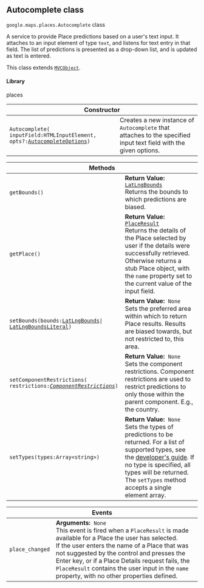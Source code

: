 <h2 id="Autocomplete"> Autocomplete class </h2><p>
<code><span itemprop="path">google.maps.places</span>.<span itemprop="name">Autocomplete</span></code>
class
</p><p>A service to provide Place predictions based on a user's text input. It attaches to an input element of type <code>text</code>, and listens for text entry in that field. The list of predictions is presented as a drop-down list, and is updated as text is entered.</p><p>This class extends
<code><a href="https://github.com/amenadiel/google-maps-documentation/blob/master/docs/MVCObject.md">MVCObject</a></code>.
</p><h4>Library</h4><p>places</p><div class="devsite-table-wrapper"><table class="constructors responsive" summary="class Autocomplete - Constructor">
<thead>
<tr><th colspan="2">Constructor</th>
</tr></thead>
<tbody>
<tr>
<td><code><span>Autocomplete(<wbr>inputField:HTMLInputElement,<wbr> opts?:</span><a href="https://github.com/amenadiel/google-maps-documentation/blob/master/docs/AutocompleteOptions.md"><span>AutocompleteOptions</span></a><span>)</span></code></td>
<td>Creates a new instance of <code><span>Autocomplete</span></code> that attaches to the specified input text field with the given options.</td>
</tr>
</tbody>
</table></div><div class="devsite-table-wrapper"><table class="methods responsive" summary="class Autocomplete - Methods">
<thead>
<tr><th colspan="2">Methods</th>
</tr></thead>
<tbody>
<tr>
<td><code><span>getBounds()</span></code></td>
<td><div><strong>Return Value:</strong>&nbsp; <code><a href="https://github.com/amenadiel/google-maps-documentation/blob/master/docs/LatLngBounds.md">LatLngBounds</a></code></div>
<div class="desc">Returns the bounds to which predictions are biased.</div></td>
</tr>
<tr>
<td><code><span>getPlace()</span></code></td>
<td><div><strong>Return Value:</strong>&nbsp; <code><a href="https://github.com/amenadiel/google-maps-documentation/blob/master/docs/PlaceResult.md">PlaceResult</a></code></div>
<div class="desc">Returns the details of the Place selected by user if the details were successfully&nbsp;retrieved. Otherwise returns a stub Place object, with the <code>name</code> property set to the current value of the input field.</div></td>
</tr>
<tr>
<td><code><span>setBounds(<wbr>bounds:</span><a href="https://github.com/amenadiel/google-maps-documentation/blob/master/docs/LatLngBounds.md"><span>LatLngBounds</span></a><span>|<wbr></span><a href="https://github.com/amenadiel/google-maps-documentation/blob/master/docs/LatLngBoundsLiteral.md"><span>LatLngBoundsLiteral</span></a><span>)</span></code></td>
<td><div><strong>Return Value:</strong>&nbsp; <code>None</code></div>
<div class="desc">Sets the preferred area within which to return Place results. Results are biased towards, but not restricted to, this area.</div></td>
</tr>
<tr>
<td><code><span>setComponentRestrictions(<wbr>restrictions:</span><a href="https://github.com/amenadiel/google-maps-documentation/blob/master/docs/ComponentRestrictions.md"><em><span>ComponentRestrictions</span></em></a><span>)</span></code></td>
<td><div><strong>Return Value:</strong>&nbsp; <code>None</code></div>
<div class="desc">Sets the component restrictions. Component restrictions are used to restrict predictions to only those within the parent component. E.g., the country.</div></td>
</tr>
<tr>
<td><code><span>setTypes(<wbr>types:Array&lt;string&gt;)</span></code></td>
<td><div><strong>Return Value:</strong>&nbsp; <code>None</code></div>
<div class="desc">Sets the types of predictions to be returned. For a list of supported types, see the <a href="https://developers.google.com/places/supported_types#table3"> developer's guide</a>. If no type is specified, all types will be returned. The <code>setTypes</code> method accepts a single element array.</div></td>
</tr>
</tbody>
</table></div><div class="devsite-table-wrapper"><table class="details responsive" summary="class Autocomplete - Events">
<thead>
<tr><th colspan="2">Events</th>
</tr></thead>
<tbody>
<tr>
<td><code><span>place_changed</span></code></td>
<td><div><strong>Arguments:</strong>&nbsp; <code>None</code></div>
<div class="desc">This event is fired when a <code>PlaceResult</code> is made available for a Place the user has selected. <br>If the user enters the name of a Place that was not suggested by the control and presses the Enter key, or if a Place Details request fails, the <code>PlaceResult</code> contains the user input in the <code>name</code> property, with no other properties defined.</div></td>
</tr>
</tbody>
</table></div>